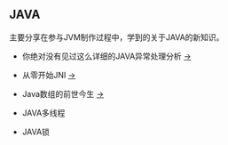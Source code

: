 ## JAVA
主要分享在参与JVM制作过程中，学到的关于JAVA的新知识。

* 你绝对没有见过这么详细的JAVA异常处理分析 [->](Exception.md)

* 从零开始JNI [->](JNI.md)

* Java数组的前世今生 [->](Shuzu.md)

* JAVA多线程

* JAVA锁
